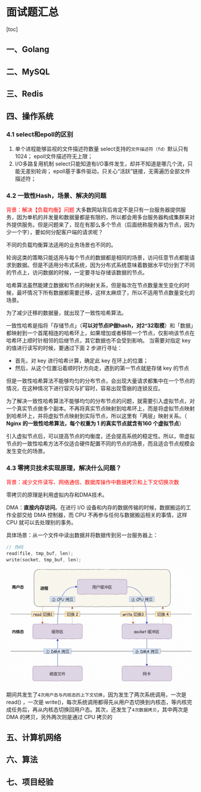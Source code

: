 # 面试题汇总

[toc]

## 一、Golang

## 二、MySQL

## 三、Redis

## 四、操作系统

### 4.1 select和epoll的区别

1. 单个进程能够监视的文件描述符数量
select支持的`文件描述符（fd）`默认只有1024；
epoll文件描述符无上限；
2. I/O多路复用机制
select只能知道有I/O事件发生，却并不知道是哪几个流，只能无差别轮询；
epoll基于事件驱动，只关心“活跃”链接，无需遍历全部文件描述符；

### 4.2 一致性Hash，场景、解决的问题

<font color='red'>背景：解决【负载均衡】问题</font>
大多数网站背后肯定不是只有一台服务器提供服务，因为单机的并发量和数据量都是有限的，所以都会用多台服务器构成集群来对外提供服务。但是问题来了，现在有那么多个节点（后面统称服务器为节点，因为少一个字），要如何分配客户端的请求呢？

不同的负载均衡算法适用的业务场景也不同的。

轮询这类的策略只能适用与每个节点的数据都是相同的场景，访问任意节点都能请求到数据。但是不适用分布式系统，因为分布式系统意味着数据水平切分到了不同的节点上，访问数据的时候，一定要寻址存储该数据的节点。

哈希算法虽然能建立数据和节点的映射关系，但是每次在节点数量发生变化的时候，最坏情况下所有数据都需要迁移，这样太麻烦了，所以不适用节点数量变化的场景。

为了减少迁移的数据量，就出现了一致性哈希算法。

一致性哈希是指将「存储节点」（**可以对节点IP做hash，对2^32取模**）和「数据」都映射到一个首尾相连的哈希环上，如果增加或者移除一个节点，仅影响该节点在哈希环上顺时针相邻的后继节点，其它数据也不会受到影响。
当需要对指定 key 的值进行读写的时候，要通过下面 2 步进行寻址：

- 首先，对 key 进行哈希计算，确定此 key 在环上的位置；
- 然后，从这个位置沿着顺时针方向走，遇到的第一节点就是存储 key 的节点

但是一致性哈希算法不能够均匀的分布节点，会出现大量请求都集中在一个节点的情况，在这种情况下进行容灾与扩容时，容易出现雪崩的连锁反应。

为了解决一致性哈希算法不能够均匀的分布节点的问题，就需要引入虚拟节点，对一个真实节点做多个副本。不再将真实节点映射到哈希环上，而是将虚拟节点映射到哈希环上，并将虚拟节点映射到实际节点，所以这里有「两层」映射关系。（ **Nginx 的一致性哈希算法，每个权重为 1 的真实节点就含有160 个虚拟节点**）

引入虚拟节点后，可以提高节点的均衡度，还会提高系统的稳定性。所以，带虚拟节点的一致性哈希方法不仅适合硬件配置不同的节点的场景，而且适合节点规模会发生变化的场景。

### 4.3 零拷贝技术实现原理，解决什么问题？

<font color='red'>背景：减少文件读写、网络通信、数据库操作中数据拷贝和上下文切换次数</font>

零拷贝的原理是利用虚拟内存和DMA技术。

DMA：**直接内存访问**。在进行 I/O 设备和内存的数据传输的时候，数据搬运的工作全部交给 DMA 控制器，而 CPU 不再参与任何与数据搬运相关的事情，这样 CPU 就可以去处理别的事务。

具体场景：从一个文件中读出数据并将数据传到另一台服务器上：

```c
// 伪码
read(file, tmp_buf, len);
write(socket, tmp_buf, len);
```

![零拷贝1](/pic/零拷贝1.jpg)

期间共发生了`4次用户态与内核态的上下文切换`，因为发生了两次系统调用，一次是 read() ，一次是 write()，每次系统调用都得先从用户态切换到内核态，等内核完成任务后，再从内核态切换回用户态。其次，还发生了`4次数据拷贝`，其中两次是 DMA 的拷贝，另外两次则是通过 CPU 拷贝的

## 五、计算机网络

## 六、算法

## 七、项目经验
